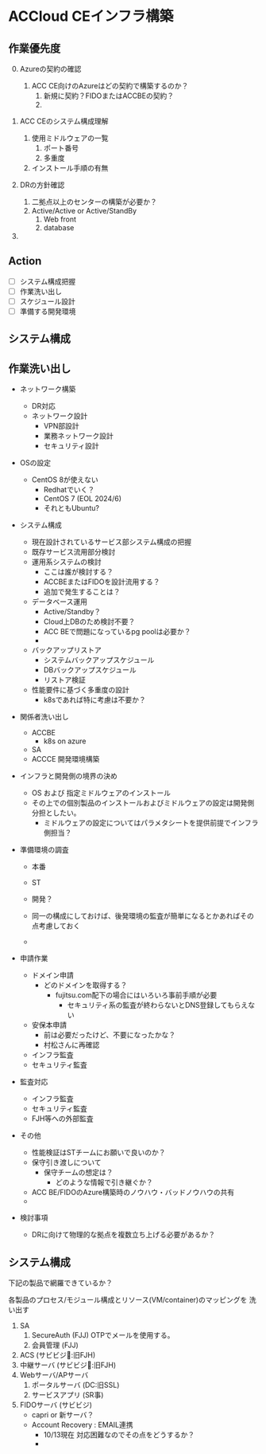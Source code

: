 # ACCloud CEインフラ構築

## 作業優先度

0. Azureの契約の確認
   1. ACC CE向けのAzureはどの契約で構築するのか？
      1. 新規に契約？FIDOまたはACCBEの契約？
      2. 

1. ACC CEのシステム構成理解
   1. 使用ミドルウェアの一覧
      1. ポート番号
      2. 多重度
   2. インストール手順の有無
2. DRの方針確認
   1. 二拠点以上のセンターの構築が必要か？
   2. Active/Active or Active/StandBy
      1. Web front 
      2. database
3. 

## Action

- [ ] システム構成把握
- [ ] 作業洗い出し
- [ ] スケジュール設計
- [ ] 準備する開発環境

## システム構成


## 作業洗い出し



- ネットワーク構築
  - DR対応
  - ネットワーク設計
    - VPN部設計
    - 業務ネットワーク設計
    - セキュリティ設計

- OSの設定
  - CentOS 8が使えない
    - Redhatでいく？
    - CentOS 7 (EOL 2024/6)
    - それともUbuntu?


- システム構成
  - 現在設計されているサービス部システム構成の把握
  - 既存サービス流用部分検討
  - 運用系システムの検討
    - ここは誰が検討する？
    - ACCBEまたはFIDOを設計流用する？
    - 追加で発生することは？
  - データベース運用
    - Active/Standby？
    - Cloud上DBのため検討不要？
    - ACC BEで問題になっているpg poolは必要か？
    - 
  - バックアップリストア
    - システムバックアップスケジュール
    - DBバックアップスケジュール
    - リストア検証
  - 性能要件に基づく多重度の設計
    - k8sであれば特に考慮は不要か？

- 関係者洗い出し
  - ACCBE
    - k8s on azure
  - SA
  - ACCCE 開発環境構築

- インフラと開発側の境界の決め
  - OS および 指定ミドルウェアのインストール
  - その上での個別製品のインストールおよびミドルウェアの設定は開発側分担としたい。
    - ミドルウェアの設定についてはパラメタシートを提供前提でインフラ側担当？


- 準備環境の調査
  - 本番
  - ST
  - 開発？

  - 同一の構成にしておけば、後発環境の監査が簡単になるとかあればその点考慮しておく
  - 
  
- 申請作業
  - ドメイン申請
    - どのドメインを取得する？
      - fujitsu.com配下の場合にはいろいろ事前手順が必要
        - セキュリティ系の監査が終わらないとDNS登録してもらえない
  - 安保本申請
    - 前は必要だったけど、不要になったかな？
    - 村松さんに再確認
  - インフラ監査
  - セキュリティ監査
  
- 監査対応
  - インフラ監査
  - セキュリティ監査
  - FJH等への外部監査
  
- その他
  - 性能検証はSTチームにお願いで良いのか？
  - 保守引き渡しについて
    - 保守チームの想定は？
      - どのような情報で引き継ぐか？
  - ACC BE/FIDOのAzure構築時のノウハウ・バッドノウハウの共有
  - 

- 検討事項
  - DRに向けて物理的な拠点を複数立ち上げる必要があるか？


## システム構成

下記の製品で網羅できているか？

各製品のプロセス/モジュール構成とリソース(VM/container)のマッピングを
洗い出す

1. SA
   1. SecureAuth (FJJ)
    OTPでメールを使用する。
   2. 会員管理 (FJJ)
2. ACS (サビビジ:旧FJH)
3. 中継サーバ (サビビジ:旧FJH)
4. Webサーバ/APサーバ
   1. ポータルサーバ (DC:旧SSL)
   2. サービスアプリ (SR事)
5. FIDOサーバ (サビビジ)
   - capri or 新サーバ？
   - Account Recovery : EMAIL連携
     - 10/13現在 対応困難なのでその点をどうするか？
     - 